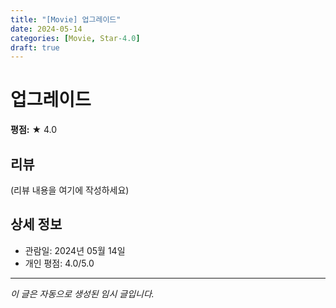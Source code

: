 ```yaml
---
title: "[Movie] 업그레이드"
date: 2024-05-14
categories: [Movie, Star-4.0]
draft: true
---
```


# 업그레이드

**평점:** ★ 4.0

## 리뷰

(리뷰 내용을 여기에 작성하세요)

## 상세 정보

- 관람일: 2024년 05월 14일
- 개인 평점: 4.0/5.0

---

*이 글은 자동으로 생성된 임시 글입니다.*
